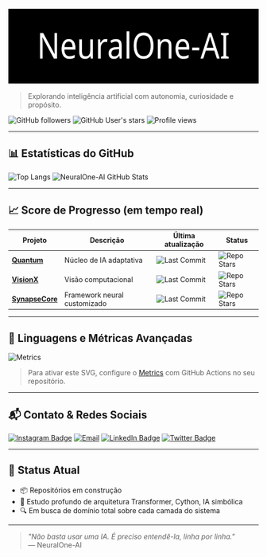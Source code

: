 <p align="center">
  <img src="logo.svg" alt="NeuralOne-AI Logo" height="150"/>
</p>

> Explorando inteligência artificial com autonomia, curiosidade e propósito.

![GitHub followers](https://img.shields.io/github/followers/NeuralOne-AI?label=Seguidores&style=social)
![GitHub User's stars](https://img.shields.io/github/stars/NeuralOne-AI?affiliations=OWNER&style=social)
![Profile views](https://komarev.com/ghpvc/?username=NeuralOne-AI&style=flat&color=blue)

---

## 📊 Estatísticas do GitHub

![Top Langs](https://github-readme-stats.vercel.app/api/top-langs/?username=NeuralOne-AI&layout=compact&theme=codeSTACKr)
![NeuralOne-AI GitHub Stats](https://github-readme-stats.vercel.app/api?username=NeuralOne-AI&show_icons=true&theme=codeSTACKr)

---

## 📈 Score de Progresso (em tempo real)

| Projeto          | Descrição                                   | Última atualização           | Status      |
|------------------|----------------------------------------------|-------------------------------|-------------|
| [**Quantum**](https://github.com/NeuralOne-AI/Quantum)       | Núcleo de IA adaptativa        | ![Last Commit](https://img.shields.io/github/last-commit/NeuralOne-AI/Quantum?style=flat-square) | ![Repo Stars](https://img.shields.io/github/stars/NeuralOne-AI/Quantum?style=flat-square) |
| [**VisionX**](https://github.com/NeuralOne-AI/VisionX)       | Visão computacional            | ![Last Commit](https://img.shields.io/github/last-commit/NeuralOne-AI/VisionX?style=flat-square) | ![Repo Stars](https://img.shields.io/github/stars/NeuralOne-AI/VisionX?style=flat-square) |
| [**SynapseCore**](https://github.com/NeuralOne-AI/SynapseCore) | Framework neural customizado   | ![Last Commit](https://img.shields.io/github/last-commit/NeuralOne-AI/SynapseCore?style=flat-square) | ![Repo Stars](https://img.shields.io/github/stars/NeuralOne-AI/SynapseCore?style=flat-square) |

---

## 📂 Linguagens e Métricas Avançadas

![Metrics](https://raw.githubusercontent.com/NeuralOne-AI/NeuralOne-AI/main/github-metrics.svg)

> Para ativar este SVG, configure o [Metrics](https://github.com/lowlighter/metrics) com GitHub Actions no seu repositório.

---

## 📬 Contato & Redes Sociais

[![Instagram Badge](https://img.shields.io/badge/-@e.cssilva0-E4405F?style=flat-square&logo=instagram&logoColor=white&link=https://instagram.com/e.cssilva0)](https://instagram.com/e.cssilva0)
[![Email](https://img.shields.io/badge/Email-neuralone--ai@2mail.co-D14836?style=flat-square&logo=gmail&logoColor=white)](mailto:neuralone-ai@2mail.co)
[![LinkedIn Badge](https://img.shields.io/badge/-LinkedIn-0A66C2?style=flat-square&logo=linkedin&logoColor=white&link=https://linkedin.com/in/pop)](https://linkedin.com/in/pop)
[![Twitter Badge](https://img.shields.io/badge/-@popTwitter-1DA1F2?style=flat-square&logo=twitter&logoColor=white&link=https://twitter.com/pop)](https://twitter.com/pop)

---

## 🚧 Status Atual

- 📦 Repositórios em construção  
- 🧠 Estudo profundo de arquitetura Transformer, Cython, IA simbólica  
- 🔍 Em busca de domínio total sobre cada camada do sistema  

---

> _"Não basta usar uma IA. É preciso entendê-la, linha por linha."_  
> — NeuralOne-AI
